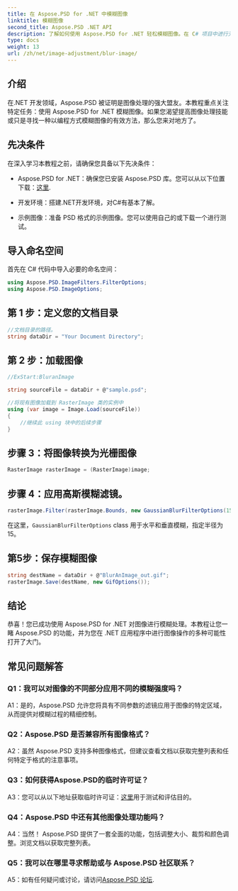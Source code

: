 ```yaml
---
title: 在 Aspose.PSD for .NET 中模糊图像
linktitle: 模糊图像
second_title: Aspose.PSD .NET API
description: 了解如何使用 Aspose.PSD for .NET 轻松模糊图像。在 C# 项目中进行无缝图像操作的分步指南。
type: docs
weight: 13
url: /zh/net/image-adjustment/blur-image/
---
```

## 介绍

在.NET 开发领域，Aspose.PSD 被证明是图像处理的强大盟友。本教程重点关注特定任务：使用 Aspose.PSD for .NET 模糊图像。如果您渴望提高图像处理技能或只是寻找一种以编程方式模糊图像的有效方法，那么您来对地方了。

## 先决条件

在深入学习本教程之前，请确保您具备以下先决条件：

-  Aspose.PSD for .NET：确保您已安装 Aspose.PSD 库。您可以从以下位置下载：[这里](https://releases.aspose.com/psd/net/).

- 开发环境：搭建.NET开发环境，对C#有基本了解。

- 示例图像：准备 PSD 格式的示例图像。您可以使用自己的或下载一个进行测试。

## 导入命名空间

首先在 C# 代码中导入必要的命名空间：

```csharp
using Aspose.PSD.ImageFilters.FilterOptions;
using Aspose.PSD.ImageOptions;
```

## 第 1 步：定义您的文档目录

```csharp
//文档目录的路径。
string dataDir = "Your Document Directory";
```

## 第 2 步：加载图像

```csharp
//ExStart:BluranImage

string sourceFile = dataDir + @"sample.psd";

//将现有图像加载到 RasterImage 类的实例中
using (var image = Image.Load(sourceFile))
{
    //继续此 using 块中的后续步骤
}
```

## 步骤 3：将图像转换为光栅图像

```csharp
RasterImage rasterImage = (RasterImage)image;
```

## 步骤 4：应用高斯模糊滤镜。

```csharp
rasterImage.Filter(rasterImage.Bounds, new GaussianBlurFilterOptions(15, 15));
```

在这里，`GaussianBlurFilterOptions` class 用于水平和垂直模糊，指定半径为 15。

## 第5步：保存模糊图像

```csharp
string destName = dataDir + @"BlurAnImage_out.gif";
rasterImage.Save(destName, new GifOptions());
```

## 结论

恭喜！您已成功使用 Aspose.PSD for .NET 对图像进行模糊处理。本教程让您一睹 Aspose.PSD 的功能，并为您在 .NET 应用程序中进行图像操作的多种可能性打开了大门。

## 常见问题解答

### Q1：我可以对图像的不同部分应用不同的模糊强度吗？

A1：是的，Aspose.PSD 允许您将具有不同参数的滤镜应用于图像的特定区域，从而提供对模糊过程的精细控制。

### Q2：Aspose.PSD 是否兼容所有图像格式？

A2：虽然 Aspose.PSD 支持多种图像格式，但建议查看文档以获取完整列表和任何特定于格式的注意事项。

### Q3：如何获得Aspose.PSD的临时许可证？

 A3：您可以从以下地址获取临时许可证：[这里](https://purchase.aspose.com/temporary-license/)用于测试和评估目的。

### Q4：Aspose.PSD 中还有其他图像处理功能吗？

A4：当然！ Aspose.PSD 提供了一套全面的功能，包括调整大小、裁剪和颜色调整。浏览文档以获取完整列表。

### Q5：我可以在哪里寻求帮助或与 Aspose.PSD 社区联系？

 A5：如有任何疑问或讨论，请访问[Aspose.PSD 论坛](https://forum.aspose.com/c/psd/34).